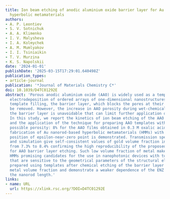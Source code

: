 ```yaml
---
title: Ion beam etching of anodic aluminium oxide barrier layer for Au nanorod-based
  hyperbolic metamaterials
authors:
- A. P. Leontiev
- S. V. Sotnichuk
- A. A. Klimenko
- I. V. Malysheva
- I. A. Kolmychek
- A. M. Mumlyakov
- I. I. Tsiniaikin
- T. V. Murzina
- K. S. Napolskii
date: '2024-01-01'
publishDate: '2025-03-15T17:29:01.640498Z'
publication_types:
- article-journal
publication: '*Journal of Materials Chemistry С*'
doi: 10.1039/D4TC01292E
abstract: 'Porous anodic aluminium oxide (AAO) is widely used as a template for the
  electrodeposition of ordered arrays of one-dimensional nanostructures. Prior to
  template filling, the barrier layer, which blocks the pores at their bases, should
  be removed. However, the increase in AAO porosity during wet-chemical etching of
  the barrier layer is unavoidable that can limit further application of the templates.
  In this study, we report the kinetics of ion beam etching of the AAO barrier layer
  and the application of the technique for preparing AAO templates with the lowest
  possible porosity: 8% for the AAO films obtained in 0.3 M oxalic acid at 40 V. The
  fabrication of Au nanorod-based hyperbolic metamaterials (HMMs) with a certain spectral
  position of epsilon-near-zero point is demonstrated. Transmission spectra measurement
  and simulation give self-consistent values of gold volume fraction in the range
  from 7.3% to 8.4% confirming the high reproducibility of the proposed technique
  for AAO barrier layer etching. Such low volume fraction of metal makes Au nanorod-based
  HMMs promising candidates for the use in nanophotonic devices with tunable properties
  that are sensitive to the geometrical parameters of the structural elements. HMMs
  prepared using templates after chemical etching of the barrier layer possess a higher
  metal volume fraction and demonstrate a weaker dependence of the ENZ position on
  the nanorod length.'
links:
- name: URL
  url: https://xlink.rsc.org/?DOI=D4TC01292E
---
```

